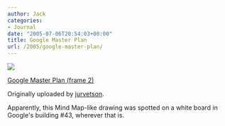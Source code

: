 ```yaml
---
author: Jack
categories:
- Journal
date: "2005-07-06T20:54:03+00:00"
title: Google Master Plan
url: /2005/google-master-plan/
---
```


[![][1]][2]

[Google Master Plan (frame 2)][3]

Originally uploaded by [jurvetson][4]. 



Apparently, this Mind Map-like drawing was spotted on a white board in Google's building #43, wherever that is.

 [1]: https://photos16.flickr.com/21469363_639cee8628_m.jpg
 [2]: https://www.flickr.com/photos/jurvetson/21469363/ "photo sharing"
 [3]: https://www.flickr.com/photos/jurvetson/21469363/
 [4]: http://www.flickr.com/people/jurvetson/